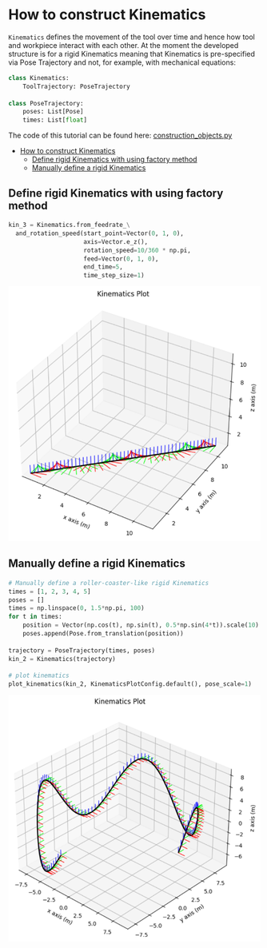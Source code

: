 # How to construct Kinematics

`Kinematics` defines the movement of the tool over time and hence how tool and workpiece interact with each other. At the moment the developed structure is for a rigid Kinematics meaning that Kinematics is pre-specified via Pose Trajectory and not, for example, with mechanical equations:

```python
class Kinematics:
    ToolTrajectory: PoseTrajectory

class PoseTrajectory:
    poses: List[Pose]
    times: List[float]
```

The code of this tutorial can be found here: [construction_objects.py](./../../Tutorials/ConstructingObjects/construction_objects.py)


- [How to construct Kinematics](#how-to-construct-kinematics)
  - [Define rigid Kinematics with using factory method](#define-rigid-kinematics-with-using-factory-method)
  - [Manually define a rigid Kinematics](#manually-define-a-rigid-kinematics)

## Define rigid Kinematics with using factory method

```python
kin_3 = Kinematics.from_feedrate_\
  and_rotation_speed(start_point=Vector(0, 1, 0),
                     axis=Vector.e_z(),
                     rotation_speed=10/360 * np.pi,
                     feed=Vector(0, 1, 0),
                     end_time=5,
                     time_step_size=1)
```

![Kinematics](./../Resources/Images/Tutorials/ConstructingObjects/kin_from_feedrate.PNG)

## Manually define a rigid Kinematics

```python
# Manually define a roller-coaster-like rigid Kinematics
times = [1, 2, 3, 4, 5]
poses = []
times = np.linspace(0, 1.5*np.pi, 100)
for t in times:
    position = Vector(np.cos(t), np.sin(t), 0.5*np.sin(4*t)).scale(10)
    poses.append(Pose.from_translation(position))

trajectory = PoseTrajectory(times, poses)
kin_2 = Kinematics(trajectory)

# plot kinematics
plot_kinematics(kin_2, KinematicsPlotConfig.default(), pose_scale=1)
```

![Pose_trajectory_default](../Resources/Images/Tutorials/ConstructingObjects/rollercoaster_kinematics.PNG)
